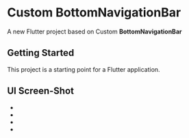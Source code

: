 # Custom BottomNavigationBar

A new Flutter project based on Custom **BottomNavigationBar**


## Getting Started

This project is a starting point for a Flutter application.

## UI Screen-Shot
-
-
-
-
